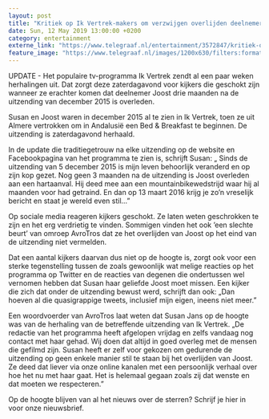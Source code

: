 ```yaml
---
layout: post
title: "Kritiek op Ik Vertrek-makers om verzwijgen overlijden deelnemer"
date: Sun, 12 May 2019 13:00:00 +0200
category: entertainment
externe_link: "https://www.telegraaf.nl/entertainment/3572847/kritiek-op-ik-vertrek-makers-om-verzwijgen-overlijden-deelnemer"
feature_image: "https://www.telegraaf.nl/images/1200x630/filters:format(jpeg):quality(80)/cdn-kiosk-api.telegraaf.nl/4615e8ea-74bc-11e9-a03e-0217670beecd.png"
---
```


<p class="intro">UPDATE - Het populaire tv-programma Ik Vertrek zendt al een paar weken herhalingen uit. Dat zorgt deze zaterdagavond voor kijkers die geschokt zijn wanneer ze erachter komen dat deelnemer Joost drie maanden na de uitzending van december 2015 is overleden.</p> <p>Susan en Joost waren in december 2015 al te zien in Ik Vertrek, toen ze uit Almere vertrokken om in Andalusië een Bed &amp; Breakfast te beginnen. De uitzending is zaterdagavond herhaald.</p><p>In de update die traditiegetrouw na elke uitzending op de website en Facebookpagina van het programma te zien is, schrijft Susan: „ Sinds de uitzending van 5 december 2015 is mijn leven behoorlijk veranderd en op zijn kop gezet. Nog geen 3 maanden na de uitzending is Joost overleden aan een hartaanval. Hij deed mee aan een mountainbikewedstrijd waar hij al maanden voor had getraind. En dan op 13 maart 2016 krijg je zo’n vreselijk bericht en staat je wereld even stil...”</p><p>Op sociale media reageren kijkers geschokt. Ze laten weten geschrokken te zijn en het erg verdrietig te vinden. Sommigen vinden het ook ’een slechte beurt’ van omroep AvroTros dat ze het overlijden van Joost op het eind van de uitzending niet vermelden.</p><p>Dat een aantal kijkers daarvan dus niet op de hoogte is, zorgt ook voor een sterke tegenstelling tussen de zoals gewoonlijk wat melige reacties op het programma op Twitter en de reacties van degenen die ondertussen wel vernomen hebben dat Susan haar geliefde Joost moet missen. Een kijker die zich dat onder de uitzending bewust werd, schrijft dan ook: „Dan hoeven al die quasigrappige tweets, inclusief mijn eigen, ineens niet meer.”</p><p>Een woordvoerder van AvroTros laat weten dat Susan Jans op de hoogte was van de herhaling van de betreffende uitzending van Ik Vertrek. „De redactie van het programma heeft afgelopen vrijdag en zelfs vandaag nog contact met haar gehad. Wij doen dat altijd in goed overleg met de mensen die gefilmd zijn. Susan heeft er zelf voor gekozen om gedurende de uitzending op geen enkele manier stil te staan bij het overlijden van Joost. Ze deed dat liever via onze online kanalen met een persoonlijk verhaal over hoe het nu met haar gaat. Het is helemaal gegaan zoals zij dat wenste en dat moeten we respecteren.”</p><p>Op de hoogte blijven van al het nieuws over de sterren? Schrijf je hier in voor onze nieuwsbrief.</p>
